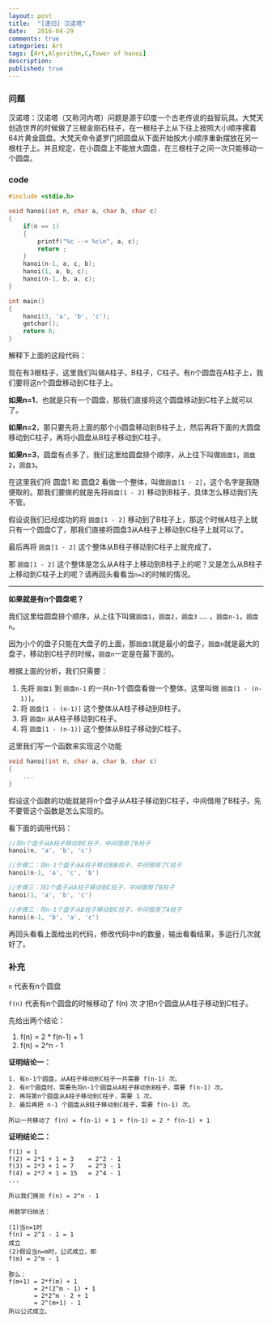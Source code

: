 ```yaml
---
layout: post
title:  "[递归] 汉诺塔"
date:   2016-04-29
comments: true
categories: Art
tags: [Art,Algorithm,C,Tower of hanoi]
description:
published: true
---
```



### 问题

汉诺塔：汉诺塔（又称河内塔）问题是源于印度一个古老传说的益智玩具。大梵天创造世界的时候做了三根金刚石柱子，在一根柱子上从下往上按照大小顺序摞着64片黄金圆盘。大梵天命令婆罗门把圆盘从下面开始按大小顺序重新摆放在另一根柱子上。并且规定，在小圆盘上不能放大圆盘，在三根柱子之间一次只能移动一个圆盘。

### code

```c++
#include <stdio.h>

void hanoi(int n, char a, char b, char c)
{
    if(n == 1)
    {
        printf("%c --> %c\n", a, c);
        return ;
    }
    hanoi(n-1, a, c, b);
    hanoi(1, a, b, c);
    hanoi(n-1, b, a, c);
}

int main()
{
    hanoi(3, 'a', 'b', 'c');
    getchar();
    return 0;
}
```

解释下上面的这段代码：

现在有3根柱子，这里我们叫做A柱子，B柱子，C柱子。有n个圆盘在A柱子上，我们要将这n个圆盘移动到C柱子上。

**如果n=1**，也就是只有一个圆盘，那我们直接将这个圆盘移动到C柱子上就可以了。

**如果n=2**，那只要先将上面的那个小圆盘移动到B柱子上，然后再将下面的大圆盘移动到C柱子，再将小圆盘从B柱子移动到C柱子。


**如果n=3**，圆盘有点多了，我们这里给圆盘排个顺序，从上往下叫做`圆盘1`，`圆盘2`，`圆盘3`。

在这里我们将 圆盘1 和 圆盘2 看做一个整体，叫做`圆盘[1 - 2]`，这个名字是我随便取的。那我们要做的就是先将`圆盘[1 - 2]` 移动到B柱子，具体怎么移动我们先不管。

假设说我们已经成功的将 `圆盘[1 - 2]` 移动到了B柱子上，那这个时候A柱子上就只有一个圆盘C了，那我们直接将圆盘3从A柱子上移动到C柱子上就可以了。

最后再将 `圆盘[1 - 2]` 这个整体从B柱子移动到C柱子上就完成了。

那 `圆盘[1 - 2]` 这个整体是怎么从A柱子上移动到B柱子上的呢？又是怎么从B柱子上移动到C柱子上的呢？请再回头看看当`n=2`的时候的情况。

<hr />

**如果就是有n个圆盘呢？**

我们这里给圆盘排个顺序，从上往下叫做`圆盘1`，`圆盘2`，`圆盘3` .... ，`圆盘n-1`，`圆盘n`。

因为小个的盘子只能在大盘子的上面，那`圆盘1`就是最小的盘子，`圆盘n`就是最大的盘子，移动到C柱子的时候，`圆盘n`一定是在最下面的。

根据上面的分析，我们只需要：

1. 先将 `圆盘1` 到 `圆盘n-1` 的一共n-1个圆盘看做一个整体，这里叫做 `圆盘[1 - (n-1)]`。
2. 将 `圆盘[1 - (n-1)]` 这个整体从A柱子移动到B柱子。
3. 将 `圆盘n` 从A柱子移动到C柱子。
4. 将 `圆盘[1 - (n-1)]` 这个整体从B柱子移动到C柱子。

这里我们写一个函数来实现这个功能

```c++
void hanoi(int n, char a, char b, char c)
{
    ...
}
```

假设这个函数的功能就是将n个盘子从A柱子移动到C柱子，中间借用了B柱子。先不要管这个函数是怎么实现的。

看下面的调用代码：

```c++
//将n个盘子从A柱子移动到C柱子，中间借用了B柱子
hanoi(n, 'a', 'b', 'c')

//步骤二：将n-1个盘子从A柱子移动到B柱子，中间借用了C柱子
hanoi(n-1, 'a', 'c', 'b')

//步骤三：将1个盘子从A柱子移动到C柱子，中间借用了B柱子
hanoi(1, 'a', 'b', 'c')

//步骤三：将n-1个盘子从B柱子移动到C柱子，中间借用了A柱子
hanoi(n-1, 'b', 'a', 'c')
```

再回头看看上面给出的代码，修改代码中n的数量，输出看看结果，多运行几次就好了。


### 补充

`n` 代表有n个圆盘

`f(n)` 代表有n个圆盘的时候移动了 f(n) 次 才把n个圆盘从A柱子移动到C柱子。

先给出两个结论：

1. f(n) = 2 * f(n-1) + 1
2. f(n) = 2^n - 1

**证明结论一：**

```
1. 有n-1个圆盘，从A柱子移动到C柱子一共需要 f(n-1) 次。
2. 有n个圆盘时，需要先将n-1个圆盘从A柱子移动到B柱子，需要 f(n-1) 次。
2. 再将第n个圆盘从A柱子移动到C柱子，需要 1 次。
3. 最后再把 n-1 个圆盘从B柱子移动到C柱子，需要 f(n-1) 次。

所以一共移动了 f(n) = f(n-1) + 1 + f(n-1) = 2 * f(n-1) + 1
```

**证明结论二：**

```
f(1) = 1
f(2) = 2*1 + 1 = 3    = 2^2 - 1
f(3) = 2*3 + 1 = 7    = 2^3 - 1
f(4) = 2*7 + 1 = 15   = 2^4 - 1
...

所以我们猜测 f(n) = 2^n - 1

用数学归纳法：

(1)当n=1时
f(n) = 2^1 - 1 = 1
成立
(2)假设当n=m时，公式成立，即
f(m) = 2^m - 1

那么：
f(m+1) = 2*f(m) + 1
       = 2*(2^m - 1) + 1
       = 2*2^m - 2 + 1
       = 2^(m+1) - 1
所以公式成立。


```
